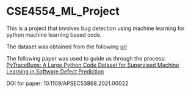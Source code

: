 # CSE4554_ML_Project


This is a project that involves bug detection using machine learning for python machine learning based code.

The dataset was obtained from the following [url](https://pytracebugs-dataset.obs.ap-southeast-3.myhuaweicloud.com/pytracebugs_dataset_v1.rar)

The following paper was used to guide us through the process: [PyTraceBugs: A Large Python Code Dataset for Supervised Machine Learning in Software Defect Prediction](https://ieeexplore.ieee.org/document/9712116)

DOI for paper: 10.1109/APSEC53868.2021.00022
